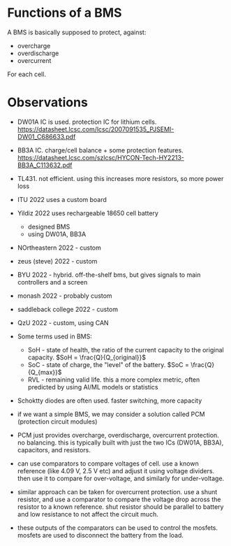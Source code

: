 # Functions of a BMS
A BMS is basically supposed to protect, against:
*   overcharge
*   overdischarge
*   overcurrent

For each cell.

# Observations
*   DW01A IC is used. protection IC for lithium cells. https://datasheet.lcsc.com/lcsc/2007091535_PJSEMI-DW01_C686633.pdf
*   BB3A IC. charge/cell balance + some protection features. https://datasheet.lcsc.com/szlcsc/HYCON-Tech-HY2213-BB3A_C113632.pdf
*   TL431. not efficient. using this increases more resistors, so more power loss

*   ITU 2022 uses a custom board
*   Yildiz 2022 uses rechargeable 18650 cell battery
    *   designed BMS
    *   using DW01A, BB3A
*   NOrtheastern 2022 - custom
*   zeus (steve) 2022 - custom
*   BYU 2022 - hybrid. off-the-shelf bms, but gives signals to main controllers and a screen
*   monash 2022 - probably custom
*   saddleback college 2022 - custom
*   QzU 2022 - custom, using CAN

*   Some terms used in BMS:
    *   SoH - state of health, the ratio of the current capacity to the original capacity. $SoH = \frac{Q}{Q_{original}}$
    *   SoC - state of charge, the "level" of the battery. $SoC = \frac{Q}{Q_{max}}$
    *   RVL - remaining valid life. this a more complex metric, often predicted by using AI/ML models or statistics

*   Schoktty diodes are often used. faster switching, more capacity
*   if we want a simple BMS, we may consider a solution called PCM (protection circuit modules)
*   PCM just provides overcharge, overdischarge, overcurrent protection. no balancing. this is typically built with just the two ICs (DW01A, BB3A), capacitors, and resistors.

*   can use comparators to compare voltages of cell. use a known reference (like 4.09 V, 2.5 V etc) and adjust it using voltage dividers. then use it to compare for over-voltage, and similarly for under-voltage.
*   similar approach can be taken for overcurrent protection. use a shunt resistor, and use a comparator to compare the voltage drop across the resistor to a known reference. shut resistor should be parallel to battery and low resistance to not affect the circuit much.
*   these outputs of the comparators can be used to control the mosfets. mosfets are used to disconnect the battery from the load.